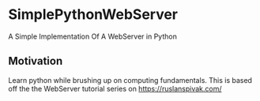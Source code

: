 # SimplePythonWebServer
A Simple Implementation Of A WebServer in Python

## Motivation

Learn python while brushing up on computing fundamentals. This is based off the the WebServer tutorial series on https://ruslanspivak.com/

